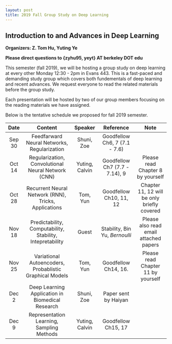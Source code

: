 ```yaml
---
layout: post
title: 2019 Fall Group Study on Deep Learning
---
```


## Introduction to and Advances in Deep Learning

**Organizers: Z. Tom Hu, Yuting Ye**

**Please direct questions to {zyhu95, yeyt} AT berkeley DOT edu**

This semester (fall 2019), we will be hosting a group study on deep learning at every other Monday 12:30 - 2pm in Evans 443. This is a fast-paced and demanding study group which covers both fundementals of deep learning and recent advances. We request everyone to read the related materials before the group study.

Each presentation will be hosted by two of our group members focusing on the reading materials we have assigned.

Below is the tentative schedule we proposed for fall 2019 semester.


|   Date   |                         Content                          | Speaker        | Reference                      |                     Note                    |
|:--------:|:--------------------------------------------------------:|:--------------:|:------------------------------:|:-------------------------------------------:|
| Sep 30   | Feedfarward Neural Networks, Regularization              | Shuni, Zoe     | Goodfellow Ch6, 7 (7.1 - 7.6)  |                                             |
| Oct 14   | Regularization, Convolutional Neural Network (CNN)       | Yuting, Calvin | Goodfellow Ch7 (7.7 - 7.14), 9 |Please read Chapter 8 by yourself            |
| Oct 28   | Recurrent Neural Network (RNN), Tricks, Applications     | Tom, Yun       | Goodfellow Ch10, 11, 12        |Chapter 11, 12 will be only briefly covered  |
| Nov 18   | Predictability, Computability, Stability, Intepretability| Guest          | Stability, Bin Yu, *Bernoulli* |Please also read email attached papers       |
| Nov 25   | Variational Autoencoders, Probablistic Graphical Models  | Tom, Yun       | Goodfellow Ch14, 16.           |Please read Chapter 11 by yourself           |
| Dec 2    | Deep Learning Application in Biomedical Research         | Shuni, Zoe     | Paper sent by Haiyan           |                                             |
| Dec 9    | Representation Learning, Sampling Methods                | Yuting, Calvin | Goodfellow Ch15, 17            |                                             |

